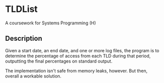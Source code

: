# TLDList
A coursework for Systems Programming (H)

## Description
Given a start date, an end date, and one or more log files, the program is to determine the percentage of access from each TLD during that period, outputting the final percentages on standard output.

The implementation isn't safe from memory leaks, however. But then, overall a workable solution.
